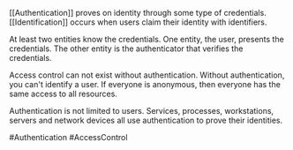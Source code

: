 [[Authentication]] proves on identity through some type of credentials.
[[Identification]] occurs when users claim their identity with identifiers.

At least two entities know the credentials. One entity, the user, presents the credentials. The other entity is the authenticator that verifies the credentials.

Access control can not exist without authentication. Without authentication, you can't identify a user. If everyone is anonymous, then everyone has the same access to all resources.

Authentication is not limited to users. Services, processes, workstations, servers and network devices all use authentication to prove their identities.

#Authentication #AccessControl